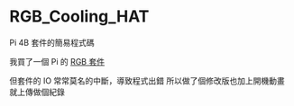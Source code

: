 # RGB_Cooling_HAT
Pi 4B 套件的簡易程式碼

我買了一個 Pi 的 [RGB 套件](https://github.com/YahboomTechnology/Raspberry-Pi-RGB-Cooling-HAT)

但套件的 IO 常常莫名的中斷，導致程式出錯
所以做了個修改版也加上開機動畫
就上傳做個紀錄

